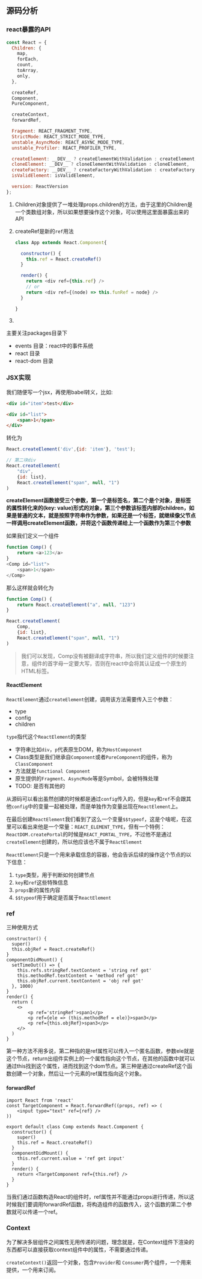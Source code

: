 ## 源码分析

### react暴露的API

```javascript
const React = {
  Children: {
    map,
    forEach,
    count,
    toArray,
    only,
  },

  createRef,
  Component,
  PureComponent,

  createContext,
  forwardRef,

  Fragment: REACT_FRAGMENT_TYPE,
  StrictMode: REACT_STRICT_MODE_TYPE,
  unstable_AsyncMode: REACT_ASYNC_MODE_TYPE,
  unstable_Profiler: REACT_PROFILER_TYPE,

  createElement: __DEV__ ? createElementWithValidation : createElement,
  cloneElement: __DEV__ ? cloneElementWithValidation : cloneElement,
  createFactory: __DEV__ ? createFactoryWithValidation : createFactory,
  isValidElement: isValidElement,

  version: ReactVersion
};
```

1. Children对象提供了一堆处理props.children的方法，由于这里的Children是一个类数组对象，所以如果想要操作这个对象，可以使用这里面暴露出来的API

2. createRef是新的`ref`用法

   ```javascript
   class App extends React.Component{
   
     constructor() {
       this.ref = React.createRef()
     }
   
     render() {
       return <div ref={this.ref} />
       // or
       return <div ref={(node) => this.funRef = node} />
     }
   
   }
   ```

3. 



主要关注packages目录下

+ events 目录：react中的事件系统
+ react 目录
+ react-dom 目录

### JSX实现

我们随便写一个jsx，再使用babel转义，比如:

```html
<div id="item">test</div>

<div id="list">
    <span>1</span>
</div>
```

转化为

```javascript
React.createElement('div',{id: 'item'}, 'test');

// 第二块div
React.createElement(
	"div",
    {id: list},
    React.createElement("span", null, "1")
)
```

**createElement函数接受三个参数，第一个是标签名，第二个是个对象，是标签的属性转化来的(key: value)形式的对象，第三个参数该标签内部的children，如果是普通的文本，就是按照字符串作为参数，如果还是一个标签，就继续像父节点一样调用createElement函数，并将这个函数传递给上一个函数作为第三个参数**

如果我们定义一个组件

```javascript
function Comp() {
    return <a>123</a>
}
<Comp id="list">
    <span>1</span>
</Comp>
```

那么这样就会转化为

```javascript
function Comp() {
    return React.createElement("a", null, "123")
}

React.createElement(
	Comp,
    {id: list},
    React.createElement("span", null, "1")
)
```

> 我们可以发现，Comp没有被翻译成字符串，所以我们定义组件的时候要注意，组件的首字母一定要大写，否则在react中会将其认证成一个原生的HTML标签。

#### ReactElement

`ReactElement`通过`createElement`创建，调用该方法需要传入三个参数：

- type
- config
- children

`type`指代这个`ReactElement`的类型

- 字符串比如`div`，`p`代表原生DOM，称为`HostComponent`
- Class类型是我们继承自`Component`或者`PureComponent`的组件，称为`ClassComponent`
- 方法就是`functional Component`
- 原生提供的`Fragment`、`AsyncMode`等是Symbol，会被特殊处理
- TODO: 是否有其他的

从源码可以看出虽然创建的时候都是通过`config`传入的，但是`key`和`ref`不会跟其他`config`中的变量一起被处理，而是单独作为变量出现在`ReactElement`上。

在最后创建`ReactElement`我们看到了这么一个变量`$$typeof`，这是个啥呢，在这里可以看出来他是一个常量：`REACT_ELEMENT_TYPE`，但有一个特例：`ReactDOM.createPortal`的时候是`REACT_PORTAL_TYPE`，不过他不是通过`createElement`创建的，所以他应该也不属于`ReactElement`



`ReactElement`只是一个用来承载信息的容器，他会告诉后续的操作这个节点的以下信息：

1. `type`类型，用于判断如何创建节点
2. `key`和`ref`这些特殊信息
3. `props`新的属性内容
4. `$$typeof`用于确定是否属于`ReactElement`

### ref

三种使用方式

```react
constructor() {
  super()
  this.objRef = React.createRef()
}
componentDidMount() {
  setTimeOut(() => {
    this.refs.stringRef.textContent = 'string ref got'
    this.methodRef.textContent = 'method ref got'
    this.objRef.current.textContent = 'obj ref got'
  }, 1000)
}
render() {
  return (
  	<>
    	<p ref='stringRef'>span1</p>
    	<p ref={ele => (this.methodRef = ele)}>span3</p>
    	<p ref={this.objRef}>span3</p>
    </>
  )
}
```

第一种方法不用多说，第二种指的是ref属性可以传入一个匿名函数，参数ele就是这个节点，return出组件实例上的一个属性指向这个节点，在其他的函数中就可以通过this找到这个属性，进而找到这个dom节点。第三种是通过createRef这个函数创建一个对象，然后让一个元素的ref属性指向这个对象。

#### forwardRef

```react
import React from 'react'
const TargetComponent = React.forwardRef((props, ref) => (
	<input type="text" ref={ref} />
))

export default class Comp extends React.Component {
  constructor() {
    super()
    this.ref = React.createRef()
  }
  componentDidMount() {
    this.ref.current.value = 'ref get input'
  }
  render() {
    return <TargetComponent ref={this.ref} />
  }
}
```

当我们通过函数构造React的组件时，ref属性并不能通过props进行传递，所以这时候我们要调用forwardRef函数，将构造组件的函数传入，这个函数的第二个参数就可以传递一个ref。

### Context

为了解决多层组件之间属性无用传递的问题，理念就是，在Context组件下渲染的东西都可以直接获取context组件中的属性，不需要通过传递。

`createContext()`返回一个对象，包含`Provider`和 `Consumer`两个组件，一个用来提供，一个用来订阅。